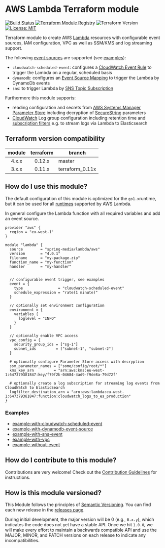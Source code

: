 # AWS Lambda Terraform module

[![Build Status](https://travis-ci.com/spring-media/terraform-aws-lambda.svg?branch=master)](https://travis-ci.com/spring-media/terraform-aws-lambda) [![Terraform Module Registry](https://img.shields.io/badge/Terraform%20Module%20Registry-4.0.1-blue.svg)](https://registry.terraform.io/modules/spring-media/lambda/aws/4.0.1) ![Terraform Version](https://img.shields.io/badge/Terraform-0.12.7-green.svg) [![License: MIT](https://img.shields.io/badge/License-MIT-yellow.svg)](https://opensource.org/licenses/MIT)

Terraform module to create AWS [Lambda](https://www.terraform.io/docs/providers/aws/r/lambda_function.html) resources with configurable event sources, IAM configuration, VPC as well as SSM/KMS and log streaming support.

The following [event sources](https://docs.aws.amazon.com/lambda/latest/dg/invoking-lambda-function.html) are supported (see [examples](#examples)):

- `cloudwatch-scheduled-event`: configures a [CloudWatch Event Rule](https://www.terraform.io/docs/providers/aws/r/cloudwatch_event_rule.html) to trigger the Lambda on a regular, scheduled basis
- `dynamodb`: configures an [Event Source Mapping](https://www.terraform.io/docs/providers/aws/r/lambda_event_source_mapping.html) to trigger the Lambda by DynamoDb events
- `sns`: to trigger Lambda by [SNS Topic Subscription](https://www.terraform.io/docs/providers/aws/r/sns_topic_subscription.html)

Furthermore this module supports:

- reading configuration and secrets from [AWS Systems Manager Parameter Store](https://docs.aws.amazon.com/systems-manager/latest/userguide/systems-manager-paramstore.html) including decryption of [SecureString](https://docs.aws.amazon.com/kms/latest/developerguide/services-parameter-store.html) parameters
- [CloudWatch](https://docs.aws.amazon.com/AmazonCloudWatch/latest/logs/Working-with-log-groups-and-streams.html) Log group configuration including retention time and [subscription filters](https://docs.aws.amazon.com/AmazonCloudWatch/latest/logs/SubscriptionFilters.html) e.g. to stream logs via Lambda to Elasticsearch

## Terraform version compatibility

| module | terraform | branch          |
| :----: | :-------: | --------------- |
| 4.x.x  |  0.12.x   | master          |
| 3.x.x  |  0.11.x   | terraform_0.11x |

## How do I use this module?

The default configuration of this module is optimized for the `go1.x`runtime, but it can be used for all [runtimes](https://docs.aws.amazon.com/lambda/latest/dg/lambda-runtimes.html) supported by AWS Lambda.

In general configure the Lambda function with all required variables and add an event source.

```
provider "aws" {
  region = "eu-west-1"
}

module "lambda" {
  source        = "spring-media/lambda/aws"
  version       = "4.0.1"
  filename      = "my-package.zip"
  function_name = "my-function"
  handler       = "my-handler"


  // configurable event trigger, see examples
  event = {
    type                = "cloudwatch-scheduled-event"
    schedule_expression = "rate(1 minute)"
  }

  // optionally set environment configuration
  environment = {
    variables {
      loglevel = "INFO"
    }
  }

  // optionally enable VPC access
  vpc_config = {
    security_group_ids = ["sg-1"]
    subnet_ids         = ["subnet-1", "subnet-2"]
  }

  # optionally configure Parameter Store access with decryption
  ssm_parameter_names = ["some/config/root/*"]
  kms_key_arn         = "arn:aws:kms:eu-west-1:647379381847:key/f79f2b-04684-4ad9-f9de8a-79d72f"

  # optionally create a log subscription for streaming log events from CloudWatch to ElasticSearch
  logfilter_destination_arn = "arn:aws:lambda:eu-west-1:647379381847:function:cloudwatch_logs_to_es_production"
}
```

### Examples

- [example-with-cloudwatch-scheduled-event](https://github.com/spring-media/terraform-aws-lambda/tree/master/examples/example-with-cloudwatch-scheduled-event)
- [example-with-dynamodb-event-source](https://github.com/spring-media/terraform-aws-lambda/tree/master/examples/example-with-dynamodb-event)
- [example-with-sns-event](https://github.com/spring-media/terraform-aws-lambda/tree/master/examples/example-with-sns-event)
- [example-with-vpc](https://github.com/spring-media/terraform-aws-lambda/tree/master/examples/example-with-vpc)
- [example-without-event](https://github.com/spring-media/terraform-aws-lambda/tree/master/examples/example-without-event)

## How do I contribute to this module?

Contributions are very welcome! Check out the [Contribution Guidelines](https://github.com/spring-media/terraform-aws-lambda/blob/master/CONTRIBUTING.md) for instructions.

## How is this module versioned?

This Module follows the principles of [Semantic Versioning](http://semver.org/). You can find each new release in the [releases page](../../releases).

During initial development, the major version will be 0 (e.g., `0.x.y`), which indicates the code does not yet have a
stable API. Once we hit `1.0.0`, we will make every effort to maintain a backwards compatible API and use the MAJOR,
MINOR, and PATCH versions on each release to indicate any incompatibilities.
